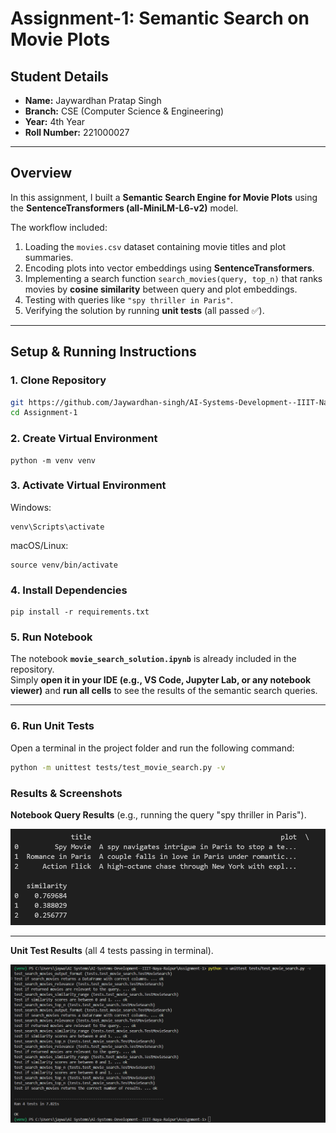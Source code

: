 #  Assignment-1: Semantic Search on Movie Plots

##  Student Details
- **Name:** Jaywardhan Pratap Singh 
- **Branch:** CSE (Computer Science & Engineering)  
- **Year:** 4th Year  
- **Roll Number:** 221000027 

---

##  Overview
In this assignment, I built a **Semantic Search Engine for Movie Plots** using the **SentenceTransformers (all-MiniLM-L6-v2)** model.  

The workflow included:
1. Loading the `movies.csv` dataset containing movie titles and plot summaries.  
2. Encoding plots into vector embeddings using **SentenceTransformers**.  
3. Implementing a search function `search_movies(query, top_n)` that ranks movies by **cosine similarity** between query and plot embeddings.  
4. Testing with queries like `"spy thriller in Paris"`.  
5. Verifying the solution by running **unit tests** (all passed ✅).  

---

##  Setup & Running Instructions

### 1. Clone Repository
```bash
git https://github.com/Jaywardhan-singh/AI-Systems-Development--IIIT-Naya-Raipur.git
cd Assignment-1
```
### 2. Create Virtual Environment
```
python -m venv venv
```
### 3. Activate Virtual Environment

Windows:
```
venv\Scripts\activate
```

macOS/Linux:
```
source venv/bin/activate
```
### 4. Install Dependencies
```
pip install -r requirements.txt
```

### 5. Run Notebook

The notebook **`movie_search_solution.ipynb`** is already included in the repository.  
Simply **open it in your IDE (e.g., VS Code, Jupyter Lab, or any notebook viewer)** and **run all cells** to see the results of the semantic search queries.

---

### 6. Run Unit Tests

Open a terminal in the project folder and run the following command:

```bash
python -m unittest tests/test_movie_search.py -v
```

###  Results & Screenshots

**Notebook Query Results** (e.g., running the query "spy thriller in Paris").

<img src="images/query_result.png" alt="Query Result" width="600"/>

---

**Unit Test Results** (all 4 tests passing in terminal).

<img src="images/unit_tests.png" alt="Unit Tests" width="600"/>
